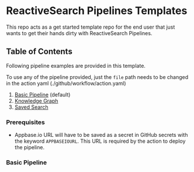 # ReactiveSearch Pipelines Templates

This repo acts as a get started template repo for the end user that just wants to get their hands dirty with ReactiveSearch Pipelines.

## Table of Contents

Following pipeline examples are provided in this template.

To use any of the pipeline provided, just the `file` path needs to be changed in the action yaml (./github/workflow/action.yaml)

1. [Basic Pipeline](#basic-pipeline) (default)
2. [Knowledge Graph](#knowledge-graph)
3. [Saved Search](#saved-search)

### Prerequisites

- Appbase.io URL will have to be saved as a secret in GitHub secrets with the keyword `APPBASEIOURL`. This URL is required by the action to deploy the pipeline.

### Basic Pipeline

